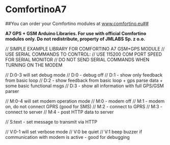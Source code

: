 # ComfortinoA7

##You can order your Comfortino modules at www.comfortino.eu##


**A7 GPS + GSM Arduino Libraries.
For use with official Comfortino modules only.
Do not redistribute, property of JMLABS Sp. z o.o.**

// SIMPLE EXAMPLE LIBRARY FOR COMFORTINO A7 GSM+GPS MODULE
// USE SERIAL COMMANDS TO CONTROL:
// USE 115200 COM PORT SPEED FOR SERIAL MONITOR
// DO NOT SEND SERIAL COMMANDS WHEN TURNING ON THE MODEM

// D:0-3 will set debug mode
// D:0 - debug off
// D:1 - show only feedback from basic loop
// D:2 - show feedback from basic loop + gps parse data + some basic functional msgs
// D:3 - show all information with full GPS/GSM parser

// M:0-4 will set modem operation mode
// M:0 - modem off
// M:1 - modem on, do not connect GPRS (good for SMS)
// M:2 - connect to GPRS
// M:3 - connect to server 
// M:4 - post HTTP data to server 

// S:text - set message to transmit via HTTP

// V:0-1  will set verbose mode
// V:0 be quiet
// V:1 beep buzzer if communication with modem is active - good for debugging
